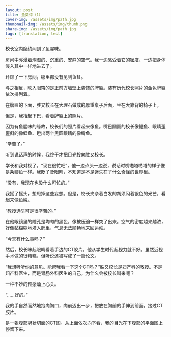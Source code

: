 ```yaml
---
layout: post
title: 鱼类谭（1）
cover-img: /assets/img/path.jpg
thumbnail-img: /assets/img/thumb.png
share-img: /assets/img/path.jpg
tags: [translation, test]
---
```


校长室内隐约闻到了鱼腥味。

房间中弥漫着潮湿的、沉重的、安静的空气。我一边感受着它的密度，一边把身体浸入其中一样地进去了。

环顾了一下房间，哪里都没有见到鱼缸。

与之相反，映入眼帘的是正前方墙壁上装饰的牌匾。装有历代校长照片的金色牌匾依次排列着。

在牌匾的下面，胜又校长在大理石做成的厚重桌子后面，坐在大靠背的椅子上。

但是，我抬起下巴，看着牌匾上的照片。

因为有鱼腥味的缘故，校长们的照片看起来像鱼。嘴巴圆圆的校长像鲤鱼、眼睛歪歪斜的像鲽鱼、瞪出两个黑圆眼睛的像鲭鱼。

“辛苦了。”

听到说话声的时候，我终于才把目光投向胜又校长。

学长和我对视了。“现在很忙吧”，他一边点头一边说，说话时嘴啪塔啪塔的样子像是条鲫鱼一样。我眨了眨眼睛，不知道是不是迷失在了什么奇怪的世界里。

“没有，我现在也没什么可忙的。”

我摇了摇头，想甩掉这些妄想。但是，校长夹杂着白发的胡须闪着银色的光芒，看起来像鱼鳞。

“教授选举可是很辛苦的。”

在他眼镜里的瞳孔是均匀的黑色，像被压迫一样突了出来。空气的密度越来越浓，好像黏糊糊地灌入肺里，气息无法顺畅地来回运动。

“今天有什么事吗？”

然后，校长眯起眼睛看着手边的CT胶片。他从学生时代起视力就不好。虽然近视手术做的很糟糕，但听说还被写成了一篇论文。

“我想听听你的意见。能帮我看一下这个CT吗？”胜又校长是妇产科的教授。不是妇产科医生，而是胃肠外科医生的自己，为什么会被校长叫来呢？

一种不妙的预感涌上心头。

“……好的。”

我的手自然而然地抱向胸口，向前迈出一步，把放在胸前的手伸到前面，接过CT胶片。

是一张腹部冠状切面的CT图。从上面依次向下看，我的目光在下腹部的平面图上停留下来。